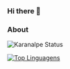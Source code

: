 ### Hi there 👋


### About

![Karanalpe Status](https://github-readme-stats.vercel.app/api?username=ph-gonzaga&show_icons=true)

[![Top Linguagens](https://github-readme-stats.vercel.app/api/top-langs/?username=ph-gonzaga&layout=compact)](https://github.com/anuraghazra/github-readme-stats)

<!--
**ph-gonzaga/ph-gonzaga** is a ✨ _special_ ✨ repository because its `README.md` (this file) appears on your GitHub profile.

Here are some ideas to get you started:

- 🔭 I’m currently working on ...
- 🌱 I’m currently learning ...
- 👯 I’m looking to collaborate on ...
- 🤔 I’m looking for help with ...
- 💬 Ask me about ...
- 📫 How to reach me: ...
- 😄 Pronouns: ...
- ⚡ Fun fact: ...
-->
